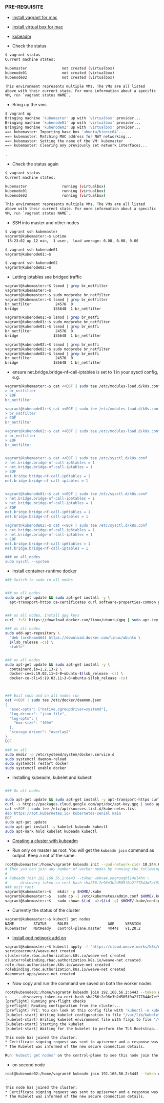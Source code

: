 ### PRE-REQUISITE 

- [Install vagrant for mac](https://www.vagrantup.com/downloads)
- [Install virtual box for mac](https://www.virtualbox.org/wiki/Downloads)
- [kubeadm](https://kubernetes.io/docs/setup/production-environment/tools/kubeadm/install-kubeadm/)

- Check the status 

```bash
$ vagrant status
Current machine states:

kubemaster                not created (virtualbox)
kubenode01                not created (virtualbox)
kubenode02                not created (virtualbox)

This environment represents multiple VMs. The VMs are all listed
above with their current state. For more information about a specific
VM, run `vagrant status NAME`.
```


- Bring up the vms

```bash
$ vagrant up
Bringing machine 'kubemaster' up with 'virtualbox' provider...
Bringing machine 'kubenode01' up with 'virtualbox' provider...
Bringing machine 'kubenode02' up with 'virtualbox' provider...
==> kubemaster: Importing base box 'ubuntu/bionic64'...
==> kubemaster: Matching MAC address for NAT networking...
==> kubemaster: Setting the name of the VM: kubemaster
==> kubemaster: Clearing any previously set network interfaces...
.
.

```

- Check the status again

```bash
$ vagrant status
Current machine states:

kubemaster                running (virtualbox)
kubenode01                running (virtualbox)
kubenode02                running (virtualbox)

This environment represents multiple VMs. The VMs are all listed
above with their current state. For more information about a specific
VM, run `vagrant status NAME`.
```

- SSH into master and other nodes

```bash
$ vagrant ssh kubemaster
vagrant@kubemaster:~$ uptime
 18:23:02 up 12 min,  1 user,  load average: 0.00, 0.00, 0.00

$ vagrant ssh kubenode01
vagrant@kubenode01:~$ 

$ vagrant ssh kubenode02
vagrant@kubenode02:~$ 
```

- Letting iptables see bridged traffic  

```bash
vagrant@kubemaster:~$ lsmod | grep br_netfilter
vagrant@kubemaster:~$ 
vagrant@kubemaster:~$ sudo modprobe br_netfilter
vagrant@kubemaster:~$ lsmod | grep br_netfilter
br_netfilter           24576  0
bridge                155648  1 br_netfilter

vagrant@kubenode01:~$ lsmod | grep br_netfi
vagrant@kubenode01:~$ sudo modprobe br_netfilter
vagrant@kubenode01:~$ lsmod | grep br_netfi
br_netfilter           24576  0
bridge                155648  1 br_netfilter

vagrant@kubenode02:~$ lsmod | grep br_netfi
vagrant@kubenode02:~$ sudo modprobe br_netfilter
vagrant@kubenode02:~$ lsmod | grep br_netfi
br_netfilter           24576  0
bridge                155648  1 br_netfilter

```

- ensure net.bridge.bridge-nf-call-iptables is set to 1 in your sysctl config, e.g.

```bash
vagrant@kubemaster:~$ cat <<EOF | sudo tee /etc/modules-load.d/k8s.conf
> br_netfilter
> EOF
br_netfilter

vagrant@kubenode01:~$ cat <<EOF | sudo tee /etc/modules-load.d/k8s.conf
> br_netfilter
> EOF
br_netfilter

vagrant@kubenode02:~$ cat <<EOF | sudo tee /etc/modules-load.d/k8s.conf
> br_netfilter
> EOF
br_netfilter


vagrant@kubemaster:~$ cat <<EOF | sudo tee /etc/sysctl.d/k8s.conf
> net.bridge.bridge-nf-call-ip6tables = 1
> net.bridge.bridge-nf-call-iptables = 1
> EOF
net.bridge.bridge-nf-call-ip6tables = 1
net.bridge.bridge-nf-call-iptables = 1


vagrant@kubenode01:~$ cat <<EOF | sudo tee /etc/sysctl.d/k8s.conf
> net.bridge.bridge-nf-call-ip6tables = 1
> net.bridge.bridge-nf-call-iptables = 1
> EOF
net.bridge.bridge-nf-call-ip6tables = 1
net.bridge.bridge-nf-call-iptables = 1

vagrant@kubenode02:~$ cat <<EOF | sudo tee /etc/sysctl.d/k8s.conf
> net.bridge.bridge-nf-call-ip6tables = 1
> net.bridge.bridge-nf-call-iptables = 1
> EOF
net.bridge.bridge-nf-call-ip6tables = 1
net.bridge.bridge-nf-call-iptables = 1

### on all nodes
sudo sysctl --system
```


- Install container-runtime [docker](https://kubernetes.io/docs/setup/production-environment/container-runtimes/#docker)

```bash
### Switch to sudo in all nodes


### on all nodes
sudo apt-get update && sudo apt-get install -y \
  apt-transport-https ca-certificates curl software-properties-common gnupg2


### on all nodes, install gpg keys
curl -fsSL https://download.docker.com/linux/ubuntu/gpg | sudo apt-key --keyring /etc/apt/trusted.gpg.d/docker.gpg add -

### on all nodes
sudo add-apt-repository \
  "deb [arch=amd64] https://download.docker.com/linux/ubuntu \
  $(lsb_release -cs) \
  stable"


### on all nodes
sudo apt-get update && sudo apt-get install -y \
  containerd.io=1.2.13-2 \
  docker-ce=5:19.03.11~3-0~ubuntu-$(lsb_release -cs) \
  docker-ce-cli=5:19.03.11~3-0~ubuntu-$(lsb_release -cs)



### Exit sudo and on all nodes run
cat <<EOF | sudo tee /etc/docker/daemon.json
{
  "exec-opts": ["native.cgroupdriver=systemd"],
  "log-driver": "json-file",
  "log-opts": {
    "max-size": "100m"
  },
  "storage-driver": "overlay2"
}
EOF

### on all
sudo mkdir -p /etc/systemd/system/docker.service.d
sudo systemctl daemon-reload
sudo systemctl restart docker
sudo systemctl enable docker

```


- Installing kubeadm, kubelet and kubectl 

```bash

### On all nodes

sudo apt-get update && sudo apt-get install -y apt-transport-https curl
curl -s https://packages.cloud.google.com/apt/doc/apt-key.gpg | sudo apt-key add -
cat <<EOF | sudo tee /etc/apt/sources.list.d/kubernetes.list
deb https://apt.kubernetes.io/ kubernetes-xenial main
EOF
sudo apt-get update
sudo apt-get install -y kubelet kubeadm kubectl
sudo apt-mark hold kubelet kubeadm kubectl
```


- [Creating a cluster with kubeadm](https://kubernetes.io/docs/setup/production-environment/tools/kubeadm/create-cluster-kubeadm/)

- Run only on master as root. You will get the `kubeadm join` command as output. Keep a not of the same.

```bash
root@kubemaster:/home/vagrant# kubeadm init --pod-network-cidr 10.244.0.0/16 --apiserver-advertise-address=192.168.56.2
# Then you can join any number of worker nodes by running the following on each as root:
#
# kubeadm join 192.168.56.2:6443 --token w6mva4.ykgruoghl14ul4hn \
#    --discovery-token-ca-cert-hash sha256:2e96e3b2d505f0a2f77844d7ef92b2fdbb99786ef74221401652ef34daafcb78 
### exit root
vagrant@kubemaster:~$   mkdir -p $HOME/.kube
vagrant@kubemaster:~$   sudo cp -i /etc/kubernetes/admin.conf $HOME/.kube/config
vagrant@kubemaster:~$   sudo chown $(id -u):$(id -g) $HOME/.kube/config
```

- Currently the status of the cluster

```bash
vagrant@kubemaster:~$ kubectl get nodes
NAME         STATUS     ROLES                  AGE     VERSION
kubemaster   NotReady   control-plane,master   4m44s   v1.20.2
```

- [Install pod network add on](https://www.weave.works/docs/net/latest/kubernetes/kube-addon/)

```bash
vagrant@kubemaster:~$ kubectl apply -f "https://cloud.weave.works/k8s/net?k8s-version=$(kubectl version | base64 | tr -d '\n')"
serviceaccount/weave-net created
clusterrole.rbac.authorization.k8s.io/weave-net created
clusterrolebinding.rbac.authorization.k8s.io/weave-net created
role.rbac.authorization.k8s.io/weave-net created
rolebinding.rbac.authorization.k8s.io/weave-net created
daemonset.apps/weave-net created
```

- Now copy and run the command we saved on both the worker nodes

```bash
root@kubenode01:/home/vagrant# kubeadm join 192.168.56.2:6443 --token w6mva4.ykgruoghl14ul4hn \
>     --discovery-token-ca-cert-hash sha256:2e96e3b2d505f0a2f77844d7ef92b2fdbb99786ef74221401652ef34daafcb78 
[preflight] Running pre-flight checks
[preflight] Reading configuration from the cluster...
[preflight] FYI: You can look at this config file with 'kubectl -n kube-system get cm kubeadm-config -o yaml'
[kubelet-start] Writing kubelet configuration to file "/var/lib/kubelet/config.yaml"
[kubelet-start] Writing kubelet environment file with flags to file "/var/lib/kubelet/kubeadm-flags.env"
[kubelet-start] Starting the kubelet
[kubelet-start] Waiting for the kubelet to perform the TLS Bootstrap...

This node has joined the cluster:
* Certificate signing request was sent to apiserver and a response was received.
* The Kubelet was informed of the new secure connection details.

Run 'kubectl get nodes' on the control-plane to see this node join the cluster.
```

- on second node

```bash
root@kubenode02:/home/vagrant# kubeadm join 192.168.56.2:6443 --token w6mva4.ykgruoghl14ul4hn     --discovery-token-ca-cert-hash sha256:2e96e3b2d505f0a2f77844d7ef92b2fdbb99786ef74221401652ef34daafcb78
.
.
This node has joined the cluster:
* Certificate signing request was sent to apiserver and a response was received.
* The Kubelet was informed of the new secure connection details.


```